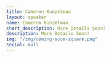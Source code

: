 ```yaml
---
title: Cameron Kunzelman
layout: speaker
name: Cameron Kunzelman
short_description: More Details Soon!
description: More Details Soon!
img: "/img/coming-soon-square.png"
social: null
---
```


